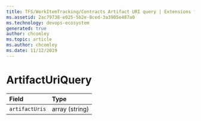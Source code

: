```yaml
---
title: TFS/WorkItemTracking/Contracts Artifact URI query | Extensions for Azure DevOps Services
ms.assetid: 2ac79738-e025-5b2e-8ced-3a3905e487a0
ms.technology: devops-ecosystem
generated: true
author: chcomley
ms.topic: article
ms.author: chcomley
ms.date: 11/12/2019
---
```


# ArtifactUriQuery

| Field        | Type
| :----------- | :--------
| <code>artifactUris</code> | array (string)


